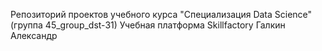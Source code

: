 Репозиторий проектов учебного курса "Специализация Data Science" (группа 45_group_dst-31)
Учебная платформа Skillfactory
Галкин Александр